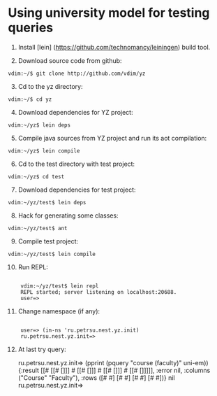 # Using university model for testing queries

1. Install [lein] (https://github.com/technomancy/leiningen) build tool.

2. Download source code from github:
<pre><code>vdim:~/$ git clone http://github.com/vdim/yz</code></pre>

3. Cd to the yz directory:
<pre><code>vdim:~/$ cd yz</code></pre>

4. Download dependencies for YZ project:
<pre><code>vdim:~/yz$ lein deps</code></pre>

5. Compile java sources from YZ project and run its aot compilation:
<pre><code>vdim:~/yz$ lein compile </code></pre>

6. Cd to the test directory with test project:
<pre><code>vdim:~/yz$ cd test</code></pre>

7. Download dependencies for test project:
<pre><code>vdim:~/yz/test$ lein deps</code></pre>

8. Hack for generating some classes:
<pre><code>vdim:~/yz/test$ ant </code></pre>

9. Compile test project:
<pre><code>vdim:~/yz/test$ lein compile </code></pre>

10. Run REPL:
<pre><code>
    vdim:~/yz/test$ lein repl 
    REPL started; server listening on localhost:20688.
    user=>
</code></pre>

11. Change namespace (if any):
<pre><code>
    user=> (in-ns 'ru.petrsu.nest.yz.init)
    ru.petrsu.nest.yz.init=>
</code></pre>

12. At last try query:

    ru.petrsu.nest.yz.init=> (pprint (pquery "course (faculty)" uni-em))
    {:result
     [[#<Course Algebra>
       [[#<Faculty Marry> []]]
       #<Course Geometry>
       [[#<Faculty David> []]]
       #<Course Russian>
       [[#<Faculty Brian> []]]
       #<Course German>
       [[#<Faculty Brian> []]]]],
     :error nil,
     :columns ("Course" "Faculty"),
     :rows
     ([#<Course Algebra> #<Faculty Marry>]
      [#<Course Geometry> #<Faculty David>]
      [#<Course Russian> #<Faculty Brian>]
      [#<Course German> #<Faculty Brian>])}
    nil
    ru.petrsu.nest.yz.init=>

